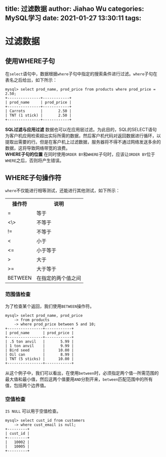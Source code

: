 title: 过滤数据
author: Jiahao Wu
categories: MySQL学习
date: 2021-01-27 13:30:11
tags:
---
# 过滤数据
## 使用WHERE子句
在``select``语句中，数据根据``where``子句中指定的搜索条件进行过滤。``where``子句在表名之后给出，如下所示：
```MySQL
mysql> select prod_name, prod_price from products where prod_price = 2.50;
+---------------+------------+
| prod_name     | prod_price |
+---------------+------------+
| Carrots       |       2.50 |
| TNT (1 stick) |       2.50 |
+---------------+------------+
```
**SQL过滤与应用过滤** 数据也可以在应用层过滤。为此目的，SQL的SELECT语句为客户机应用检索超出实际所需的数据，然后客户机代码对返回数据进行循环，以提取出需要的行。但是在客户机上过滤数据，服务器将不得不通过网络发送多余的数据，这将导致网络带宽的浪费。  
**WHERE子句的位置** 在同时使用``ORDER BY``和``WHERE``子句时，应该让``ORDER BY``位于``WHERE``之后，否则将产生错误。

## WHERE子句操作符
``where``不仅能进行相等测试，还能进行其他测试，如下所示：  
<table>
  <tr>
    <th>操作符</th>
    <th>说明</th>
  </tr>
  <tr>
    <td>=</td>
    <td>等于</td>
  </tr>
  <tr>
    <td><\></td>
    <td>不等于</td>
  </tr>
  <tr>
    <td>!=</td>
    <td>不等于</td>
  </tr>
  <tr>
    <td>< </td>
    <td>小于</td>
  </tr>
  <tr>
    <td><= </td>
    <td>小于等于</td>
  </tr>
  <tr>
    <td>> </td>
    <td>大于</td>
  </tr>
  <tr>
    <td>>= </td>
    <td>大于等于</td>
  </tr>
  <tr>
    <td>BETWEEN</td>
    <td>在指定的两个值之间</td>
  </tr>
</table>

### 范围值检查
为了检查某个返回，我们使用``BETWEEN``操作符。
```MySQL
mysql> select prod_name, prod_price
    -> from products
    -> where prod_price between 5 and 10;
+----------------+------------+
| prod_name      | prod_price |
+----------------+------------+
| .5 ton anvil   |       5.99 |
| 1 ton anvil    |       9.99 |
| Bird seed      |      10.00 |
| Oil can        |       8.99 |
| TNT (5 sticks) |      10.00 |
+----------------+------------+
```
从这个例子中，我们可以看出，在使用``between``时，必须指定两个值--所需范围的最大值和最小值，然后这两个值要用``AND``分割开来，``between``匹配范围中的所有值，包括两个边界值。

### 空值检查

``IS NULL`` 可以用于空值检查。
```MySQL
mysql> select cust_id from customers
    -> where cust_email is null;
+---------+
| cust_id |
+---------+
|   10002 |
|   10005 |
+---------+
```